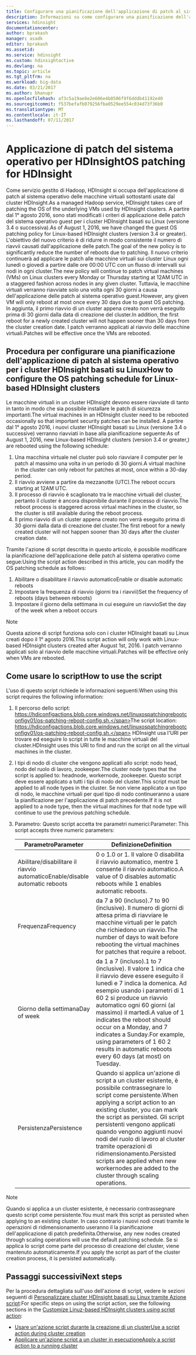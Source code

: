 ```yaml
---
title: Configurare una pianificazione dell'applicazione di patch al sistema operativo per i cluster di HDInsight basati su Linux - Azure | Microsoft Docs
description: Informazioni su come configurare una pianificazione dell'applicazione di patch al sistema operativo per i cluster di HDInsight basati su Linux.
services: hdinsight
documentationcenter: 
author: bprakash
manager: asadk
editor: bprakash
ms.assetid: 
ms.service: hdinsight
ms.custom: hdinsightactive
ms.devlang: na
ms.topic: article
ms.tgt_pltfrm: na
ms.workload: big-data
ms.date: 03/21/2017
ms.author: bhanupr
ms.openlocfilehash: af3c5a19ae8e2e606e4b0506f9f6dddb41192e40
ms.sourcegitcommit: f537befafb079256fba0529ee554c034d73f36b0
ms.translationtype: MT
ms.contentlocale: it-IT
ms.lasthandoff: 07/11/2017
---
```

# <a name="os-patching-for-hdinsight"></a><span data-ttu-id="77ec5-103">Applicazione di patch del sistema operativo per HDInsight</span><span class="sxs-lookup"><span data-stu-id="77ec5-103">OS patching for HDInsight</span></span> 
<span data-ttu-id="77ec5-104">Come servizio gestito di Hadoop, HDInsight si occupa dell'applicazione di patch al sistema operativo delle macchine virtuali sottostanti usate dal cluster HDInsight.</span><span class="sxs-lookup"><span data-stu-id="77ec5-104">As a managed Hadoop service, HDInsight takes care of patching the OS of the underlying VMs used by HDInsight clusters.</span></span> <span data-ttu-id="77ec5-105">A partire dal 1° agosto 2016, sono stati modificati i criteri di applicazione delle patch del sistema operativo guest per i cluster HDInsight basati su Linux (versione 3.4 o successiva).</span><span class="sxs-lookup"><span data-stu-id="77ec5-105">As of August 1, 2016, we have changed the guest OS patching policy for Linux-based HDInsight clusters (version 3.4 or greater).</span></span> <span data-ttu-id="77ec5-106">L'obiettivo del nuovo criterio è di ridurre in modo consistente il numero di riavvii causati dall'applicazione delle patch.</span><span class="sxs-lookup"><span data-stu-id="77ec5-106">The goal of the new policy is to significantly reduce the number of reboots due to patching.</span></span> <span data-ttu-id="77ec5-107">Il nuovo criterio continuerà ad applicare le patch alle macchine virtuali sui cluster Linux ogni lunedì o giovedì a partire dalle ore 00:00 UTC con un flusso di intervalli sui nodi in ogni cluster.</span><span class="sxs-lookup"><span data-stu-id="77ec5-107">The new policy will continue to patch virtual machines (VMs) on Linux clusters every Monday or Thursday starting at 12AM UTC in a staggered fashion across nodes in any given cluster.</span></span> <span data-ttu-id="77ec5-108">Tuttavia, le macchine virtuali verranno riavviate solo una volta ogni 30 giorni a causa dell'applicazione delle patch al sistema operativo guest.</span><span class="sxs-lookup"><span data-stu-id="77ec5-108">However, any given VM will only reboot at most once every 30 days due to guest OS patching.</span></span> <span data-ttu-id="77ec5-109">In aggiunta, il primo riavvio di un cluster appena creato non verrà eseguito prima di 30 giorni dalla data di creazione del cluster.</span><span class="sxs-lookup"><span data-stu-id="77ec5-109">In addition, the first reboot for a newly created cluster will not happen sooner than 30 days from the cluster creation date.</span></span> <span data-ttu-id="77ec5-110">I patch verranno applicati al riavvio delle macchine virtuali.</span><span class="sxs-lookup"><span data-stu-id="77ec5-110">Patches will be effective once the VMs are rebooted.</span></span>

## <a name="how-to-configure-the-os-patching-schedule-for-linux-based-hdinsight-clusters"></a><span data-ttu-id="77ec5-111">Procedura per configurare una pianificazione dell'applicazione di patch al sistema operativo per i cluster HDInsight basati su Linux</span><span class="sxs-lookup"><span data-stu-id="77ec5-111">How to configure the OS patching schedule for Linux-based HDInsight clusters</span></span>
<span data-ttu-id="77ec5-112">Le macchine virtuali in un cluster HDInsight devono essere riavviate di tanto in tanto in modo che sia possibile installare le patch di sicurezza importanti.</span><span class="sxs-lookup"><span data-stu-id="77ec5-112">The virtual machines in an HDInsight cluster need to be rebooted occasionally so that important security patches can be installed.</span></span> <span data-ttu-id="77ec5-113">A partire dal 1° agosto 2016, i nuovi cluster HDInsight basati su Linux (versione 3.4 o successive) verranno riavviati in base alla pianificazione seguente:</span><span class="sxs-lookup"><span data-stu-id="77ec5-113">As of August 1, 2016, new Linux-based HDInsight clusters (version 3.4 or greater,) are rebooted using the following schedule:</span></span>

1. <span data-ttu-id="77ec5-114">Una macchina virtuale nel cluster può solo riavviare il computer per le patch al massimo una volta in un periodo di 30 giorni.</span><span class="sxs-lookup"><span data-stu-id="77ec5-114">A virtual machine in the cluster can only reboot for patches at most, once within a 30-day period.</span></span>
2. <span data-ttu-id="77ec5-115">Il riavvio avviene a partire da mezzanotte (UTC).</span><span class="sxs-lookup"><span data-stu-id="77ec5-115">The reboot occurs starting at 12AM UTC.</span></span>
3. <span data-ttu-id="77ec5-116">Il processo di riavvio è scaglionato tra le macchine virtuali del cluster, pertanto il cluster è ancora disponibile durante il processo di riavvio.</span><span class="sxs-lookup"><span data-stu-id="77ec5-116">The reboot process is staggered across virtual machines in the cluster, so the cluster is still available during the reboot process.</span></span>
4. <span data-ttu-id="77ec5-117">Il primo riavvio di un cluster appena creato non verrà eseguito prima di 30 giorni dalla data di creazione del cluster.</span><span class="sxs-lookup"><span data-stu-id="77ec5-117">The first reboot for a newly created cluster will not happen sooner than 30 days after the cluster creation date.</span></span>

<span data-ttu-id="77ec5-118">Tramite l'azione di script descritta in questo articolo, è possibile modificare la pianificazione dell'applicazione delle patch al sistema operativo come segue:</span><span class="sxs-lookup"><span data-stu-id="77ec5-118">Using the script action described in this article, you can modify the OS patching schedule as follows:</span></span>
1. <span data-ttu-id="77ec5-119">Abilitare o disabilitare il riavvio automatico</span><span class="sxs-lookup"><span data-stu-id="77ec5-119">Enable or disable automatic reboots</span></span>
2. <span data-ttu-id="77ec5-120">Impostare la frequenza di riavvio (giorni tra i riavvii)</span><span class="sxs-lookup"><span data-stu-id="77ec5-120">Set the frequency of reboots (days between reboots)</span></span>
3. <span data-ttu-id="77ec5-121">Impostare il giorno della settimana in cui eseguire un riavvio</span><span class="sxs-lookup"><span data-stu-id="77ec5-121">Set the day of the week when a reboot occurs</span></span>

> [!NOTE]
> <span data-ttu-id="77ec5-122">Questa azione di script funziona solo con i cluster HDInsight basati su Linux creati dopo il 1° agosto 2016.</span><span class="sxs-lookup"><span data-stu-id="77ec5-122">This script action will only work with Linux-based HDInsight clusters created after August 1st, 2016.</span></span> <span data-ttu-id="77ec5-123">I patch verranno applicati solo al riavvio delle macchine virtuali.</span><span class="sxs-lookup"><span data-stu-id="77ec5-123">Patches will be effective only when VMs are rebooted.</span></span> 
>

## <a name="how-to-use-the-script"></a><span data-ttu-id="77ec5-124">Come usare lo script</span><span class="sxs-lookup"><span data-stu-id="77ec5-124">How to use the script</span></span> 

<span data-ttu-id="77ec5-125">L'uso di questo script richiede le informazioni seguenti:</span><span class="sxs-lookup"><span data-stu-id="77ec5-125">When using this script requires the following information:</span></span>
1. <span data-ttu-id="77ec5-126">Il percorso dello script: https://hdiconfigactions.blob.core.windows.net/linuxospatchingrebootconfigv01/os-patching-reboot-config.sh.</span><span class="sxs-lookup"><span data-stu-id="77ec5-126">The script location: https://hdiconfigactions.blob.core.windows.net/linuxospatchingrebootconfigv01/os-patching-reboot-config.sh.</span></span>
    <span data-ttu-id="77ec5-127">HDInsight usa l'URI per trovare ed eseguire lo script in tutte le macchine virtuali del cluster.</span><span class="sxs-lookup"><span data-stu-id="77ec5-127">HDInsight uses this URI to find and run the script on all the virtual machines in the cluster.</span></span>
  
2. <span data-ttu-id="77ec5-128">I tipi di nodo di cluster che vengono applicati allo script: nodo head, nodo del ruolo di lavoro, zookeeper.</span><span class="sxs-lookup"><span data-stu-id="77ec5-128">The cluster node types that the script is applied to: headnode, workernode, zookeeper.</span></span> <span data-ttu-id="77ec5-129">Questo script deve essere applicato a tutti i tipi di nodo del cluster.</span><span class="sxs-lookup"><span data-stu-id="77ec5-129">This script must be applied to all node types in the cluster.</span></span> <span data-ttu-id="77ec5-130">Se non viene applicato a un tipo di nodo, le macchine virtuali per quel tipo di nodo continueranno a usare la pianificazione per l'applicazione di patch precedente.</span><span class="sxs-lookup"><span data-stu-id="77ec5-130">If it is not applied to a node type, then the virtual machines for that node type will continue to use the previous patching schedule.</span></span>


3.  <span data-ttu-id="77ec5-131">Parametro: Questo script accetta tre parametri numerici:</span><span class="sxs-lookup"><span data-stu-id="77ec5-131">Parameter: This script accepts three numeric parameters:</span></span>

    | <span data-ttu-id="77ec5-132">Parametro</span><span class="sxs-lookup"><span data-stu-id="77ec5-132">Parameter</span></span> | <span data-ttu-id="77ec5-133">Definizione</span><span class="sxs-lookup"><span data-stu-id="77ec5-133">Definition</span></span> |
    | --- | --- |
    | <span data-ttu-id="77ec5-134">Abilitare/disabilitare il riavvio automatico</span><span class="sxs-lookup"><span data-stu-id="77ec5-134">Enable/disable automatic reboots</span></span> |<span data-ttu-id="77ec5-135">0 o 1.</span><span class="sxs-lookup"><span data-stu-id="77ec5-135">0 or 1.</span></span> <span data-ttu-id="77ec5-136">Il valore 0 disabilita il riavvio automatico, mentre 1 consente il riavvio automatico.</span><span class="sxs-lookup"><span data-stu-id="77ec5-136">A value of 0 disables automatic reboots while 1 enables automatic reboots.</span></span> |
    | <span data-ttu-id="77ec5-137">Frequenza</span><span class="sxs-lookup"><span data-stu-id="77ec5-137">Frequency</span></span> |<span data-ttu-id="77ec5-138">da 7 a 90 (incluso).</span><span class="sxs-lookup"><span data-stu-id="77ec5-138">7 to 90 (inclusive).</span></span> <span data-ttu-id="77ec5-139">Il numero di giorni di attesa prima di riavviare le macchine virtuali per le patch che richiedono un riavvio.</span><span class="sxs-lookup"><span data-stu-id="77ec5-139">The number of days to wait before rebooting the virtual machines for patches that require a reboot.</span></span> |
    | <span data-ttu-id="77ec5-140">Giorno della settimana</span><span class="sxs-lookup"><span data-stu-id="77ec5-140">Day of week</span></span> |<span data-ttu-id="77ec5-141">da 1 a 7 (incluso).</span><span class="sxs-lookup"><span data-stu-id="77ec5-141">1 to 7 (inclusive).</span></span> <span data-ttu-id="77ec5-142">Il valore 1 indica che il riavvio deve essere eseguito il lunedì e 7 indica la domenica. Ad esempio usando i parametri di 1 60 2 si produce un riavvio automatico ogni 60 giorni (al massimo) il martedì.</span><span class="sxs-lookup"><span data-stu-id="77ec5-142">A value of 1 indicates the reboot should occur on a Monday, and 7 indicates a Sunday.For example, using parameters of 1 60 2 results in automatic reboots every 60 days (at most) on Tuesday.</span></span> |
    | <span data-ttu-id="77ec5-143">Persistenza</span><span class="sxs-lookup"><span data-stu-id="77ec5-143">Persistence</span></span> |<span data-ttu-id="77ec5-144">Quando si applica un'azione di script a un cluster esistente, è possibile contrassegnare lo script come persistente.</span><span class="sxs-lookup"><span data-stu-id="77ec5-144">When applying a script action to an existing cluster, you can mark the script as persisted.</span></span> <span data-ttu-id="77ec5-145">Gli script persistenti vengono applicati quando vengono aggiunti nuovi nodi del ruolo di lavoro al cluster tramite operazioni di ridimensionamento.</span><span class="sxs-lookup"><span data-stu-id="77ec5-145">Persisted scripts are applied when new workernodes are added to the cluster through scaling operations.</span></span> |

> [!NOTE]
> <span data-ttu-id="77ec5-146">Quando si applica a un cluster esistente, è necessario contrassegnare questo script come persistente.</span><span class="sxs-lookup"><span data-stu-id="77ec5-146">You must mark this script as persisted when applying to an existing cluster.</span></span> <span data-ttu-id="77ec5-147">In caso contrario i nuovi nodi creati tramite le operazioni di ridimensionamento useranno il la pianificazione dell'applicazione di patch predefinita.</span><span class="sxs-lookup"><span data-stu-id="77ec5-147">Otherwise, any new nodes created through scaling      operations will use the default patching schedule.</span></span>
<span data-ttu-id="77ec5-148">Se si applica lo script come parte del processo di creazione del cluster, viene mantenuto automaticamente.</span><span class="sxs-lookup"><span data-stu-id="77ec5-148">If you apply the script as part of the cluster creation process, it is persisted automatically.</span></span>
>

## <a name="next-steps"></a><span data-ttu-id="77ec5-149">Passaggi successivi</span><span class="sxs-lookup"><span data-stu-id="77ec5-149">Next steps</span></span>

<span data-ttu-id="77ec5-150">Per la procedura dettagliata sull'uso dell'azione di script, vedere le sezioni seguenti di [Personalizzare cluster HDInsight basati su Linux tramite Azione script](hdinsight-hadoop-customize-cluster-linux.md):</span><span class="sxs-lookup"><span data-stu-id="77ec5-150">For specific steps on using the script action, see the following sections in the [Customize Linuz-based HDInsight clusters using script action](hdinsight-hadoop-customize-cluster-linux.md):</span></span>

* [<span data-ttu-id="77ec5-151">Usare un'azione script durante la creazione di un cluster</span><span class="sxs-lookup"><span data-stu-id="77ec5-151">Use a script action during cluster creation</span></span>](hdinsight-hadoop-customize-cluster-linux.md#use-a-script-action-during-cluster-creation)
* [<span data-ttu-id="77ec5-152">Applicare un'azione script a un cluster in esecuzione</span><span class="sxs-lookup"><span data-stu-id="77ec5-152">Apply a script action to a running cluster</span></span>](hdinsight-hadoop-customize-cluster-linux.md#apply-a-script-action-to-a-running-cluster)
